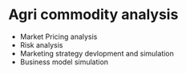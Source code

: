 # Agri commodity analysis

- Market Pricing analysis
- Risk analysis
- Marketing strategy devlopment and simulation
- Business model simulation
